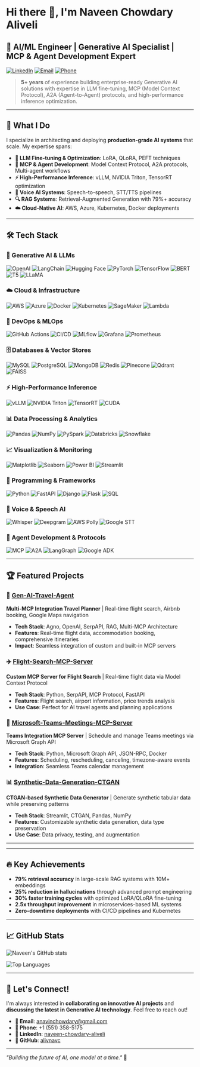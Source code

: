# Hi there 👋, I'm Naveen Chowdary Aliveli

## 🚀 AI/ML Engineer | Generative AI Specialist | MCP & Agent Development Expert

[![LinkedIn](https://img.shields.io/badge/LinkedIn-0077B5?style=for-the-badge&logo=linkedin&logoColor=white)](https://linkedin.com/in/naveen-chowdary-aliveli)
[![Email](https://img.shields.io/badge/Email-D14836?style=for-the-badge&logo=gmail&logoColor=white)](mailto:anavinchowdary@gmail.com)
[![Phone](https://img.shields.io/badge/Phone-25D366?style=for-the-badge&logo=whatsapp&logoColor=white)](tel:+15513585175)

> **5+ years** of experience building enterprise-ready Generative AI solutions with expertise in LLM fine-tuning, MCP (Model Context Protocol), A2A (Agent-to-Agent) protocols, and high-performance inference optimization.

---

## 🎯 What I Do

I specialize in architecting and deploying **production-grade AI systems** that scale. My expertise spans:

- **🤖 LLM Fine-tuning & Optimization**: LoRA, QLoRA, PEFT techniques
- **🔗 MCP & Agent Development**: Model Context Protocol, A2A protocols, Multi-agent workflows
- **⚡ High-Performance Inference**: vLLM, NVIDIA Triton, TensorRT optimization
- **🎤 Voice AI Systems**: Speech-to-speech, STT/TTS pipelines
- **🔍 RAG Systems**: Retrieval-Augmented Generation with 79%+ accuracy
- **☁️ Cloud-Native AI**: AWS, Azure, Kubernetes, Docker deployments

---

## 🛠️ Tech Stack

### **🤖 Generative AI & LLMs**
![OpenAI](https://img.shields.io/badge/OpenAI-412991?style=for-the-badge&logo=openai&logoColor=white)
![LangChain](https://img.shields.io/badge/LangChain-00FF00?style=for-the-badge&logo=langchain&logoColor=black)
![Hugging Face](https://img.shields.io/badge/Hugging%20Face-FF6B6B?style=for-the-badge&logo=huggingface&logoColor=white)
![PyTorch](https://img.shields.io/badge/PyTorch-EE4C2C?style=for-the-badge&logo=pytorch&logoColor=white)
![TensorFlow](https://img.shields.io/badge/TensorFlow-FF6F00?style=for-the-badge&logo=tensorflow&logoColor=white)
![BERT](https://img.shields.io/badge/BERT-FF6B35?style=for-the-badge&logo=google&logoColor=white)
![T5](https://img.shields.io/badge/T5-4285F4?style=for-the-badge&logo=google&logoColor=white)
![LLaMA](https://img.shields.io/badge/LLaMA-FF6B6B?style=for-the-badge&logo=meta&logoColor=white)

### **☁️ Cloud & Infrastructure**
![AWS](https://img.shields.io/badge/AWS-232F3E?style=for-the-badge&logo=amazon-aws&logoColor=white)
![Azure](https://img.shields.io/badge/Azure-0078D4?style=for-the-badge&logo=microsoft-azure&logoColor=white)
![Docker](https://img.shields.io/badge/Docker-2496ED?style=for-the-badge&logo=docker&logoColor=white)
![Kubernetes](https://img.shields.io/badge/Kubernetes-326CE5?style=for-the-badge&logo=kubernetes&logoColor=white)
![SageMaker](https://img.shields.io/badge/SageMaker-FF9900?style=for-the-badge&logo=amazon-aws&logoColor=white)
![Lambda](https://img.shields.io/badge/Lambda-FF9900?style=for-the-badge&logo=amazon-aws&logoColor=white)

### **🔄 DevOps & MLOps**
![GitHub Actions](https://img.shields.io/badge/GitHub%20Actions-2088FF?style=for-the-badge&logo=github-actions&logoColor=white)
![CI/CD](https://img.shields.io/badge/CI/CD-2496ED?style=for-the-badge&logo=docker&logoColor=white)
![MLflow](https://img.shields.io/badge/MLflow-019733?style=for-the-badge&logo=mlflow&logoColor=white)
![Grafana](https://img.shields.io/badge/Grafana-F46800?style=for-the-badge&logo=grafana&logoColor=white)
![Prometheus](https://img.shields.io/badge/Prometheus-E6522C?style=for-the-badge&logo=prometheus&logoColor=white)

### **🗄️ Databases & Vector Stores**
![MySQL](https://img.shields.io/badge/MySQL-4479A1?style=for-the-badge&logo=mysql&logoColor=white)
![PostgreSQL](https://img.shields.io/badge/PostgreSQL-316192?style=for-the-badge&logo=postgresql&logoColor=white)
![MongoDB](https://img.shields.io/badge/MongoDB-4EA94B?style=for-the-badge&logo=mongodb&logoColor=white)
![Redis](https://img.shields.io/badge/Redis-DC382D?style=for-the-badge&logo=redis&logoColor=white)
![Pinecone](https://img.shields.io/badge/Pinecone-5A45FF?style=for-the-badge&logo=pinecone&logoColor=white)
![Qdrant](https://img.shields.io/badge/Qdrant-FF6B6B?style=for-the-badge&logo=qdrant&logoColor=white)
![FAISS](https://img.shields.io/badge/FAISS-007ACC?style=for-the-badge&logo=facebook&logoColor=white)

### **⚡ High-Performance Inference**
![vLLM](https://img.shields.io/badge/vLLM-FF6B6B?style=for-the-badge&logo=nvidia&logoColor=white)
![NVIDIA Triton](https://img.shields.io/badge/Triton-76B900?style=for-the-badge&logo=nvidia&logoColor=white)
![TensorRT](https://img.shields.io/badge/TensorRT-76B900?style=for-the-badge&logo=nvidia&logoColor=white)
![CUDA](https://img.shields.io/badge/CUDA-76B900?style=for-the-badge&logo=nvidia&logoColor=white)

### **📊 Data Processing & Analytics**
![Pandas](https://img.shields.io/badge/Pandas-150458?style=for-the-badge&logo=pandas&logoColor=white)
![NumPy](https://img.shields.io/badge/NumPy-013243?style=for-the-badge&logo=numpy&logoColor=white)
![PySpark](https://img.shields.io/badge/PySpark-E25A1C?style=for-the-badge&logo=apache-spark&logoColor=white)
![Databricks](https://img.shields.io/badge/Databricks-FF3621?style=for-the-badge&logo=databricks&logoColor=white)
![Snowflake](https://img.shields.io/badge/Snowflake-29B5E8?style=for-the-badge&logo=snowflake&logoColor=white)

### **📈 Visualization & Monitoring**
![Matplotlib](https://img.shields.io/badge/Matplotlib-11557C?style=for-the-badge&logo=matplotlib&logoColor=white)
![Seaborn](https://img.shields.io/badge/Seaborn-FF6B6B?style=for-the-badge&logo=seaborn&logoColor=white)
![Power BI](https://img.shields.io/badge/Power%20BI-F2C811?style=for-the-badge&logo=power-bi&logoColor=black)
![Streamlit](https://img.shields.io/badge/Streamlit-FF4B4B?style=for-the-badge&logo=streamlit&logoColor=white)

### **🔧 Programming & Frameworks**
![Python](https://img.shields.io/badge/Python-3776AB?style=for-the-badge&logo=python&logoColor=white)
![FastAPI](https://img.shields.io/badge/FastAPI-009688?style=for-the-badge&logo=fastapi&logoColor=white)
![Django](https://img.shields.io/badge/Django-092E20?style=for-the-badge&logo=django&logoColor=white)
![Flask](https://img.shields.io/badge/Flask-000000?style=for-the-badge&logo=flask&logoColor=white)
![SQL](https://img.shields.io/badge/SQL-4479A1?style=for-the-badge&logo=mysql&logoColor=white)

### **🎤 Voice & Speech AI**
![Whisper](https://img.shields.io/badge/Whisper-FF6B6B?style=for-the-badge&logo=openai&logoColor=white)
![Deepgram](https://img.shields.io/badge/Deepgram-00C4CC?style=for-the-badge&logo=deepgram&logoColor=white)
![AWS Polly](https://img.shields.io/badge/AWS%20Polly-FF9900?style=for-the-badge&logo=amazon-aws&logoColor=white)
![Google STT](https://img.shields.io/badge/Google%20STT-4285F4?style=for-the-badge&logo=google&logoColor=white)

### **🔗 Agent Development & Protocols**
![MCP](https://img.shields.io/badge/MCP-FF6B6B?style=for-the-badge&logo=model-context-protocol&logoColor=white)
![A2A](https://img.shields.io/badge/A2A-4285F4?style=for-the-badge&logo=google&logoColor=white)
![LangGraph](https://img.shields.io/badge/LangGraph-00FF00?style=for-the-badge&logo=langchain&logoColor=black)
![Google ADK](https://img.shields.io/badge/Google%20ADK-4285F4?style=for-the-badge&logo=google&logoColor=white)

---

## 🏆 Featured Projects

### 🤖 [Gen-AI-Travel-Agent](https://github.com/alivnavc/Gen-AI-Travel-Agent)
**Multi-MCP Integration Travel Planner** | Real-time flight search, Airbnb booking, Google Maps navigation
- **Tech Stack**: Agno, OpenAI, SerpAPI, RAG, Multi-MCP Architecture
- **Features**: Real-time flight data, accommodation booking, comprehensive itineraries
- **Impact**: Seamless integration of custom and built-in MCP servers

### ✈️ [Flight-Search-MCP-Server](https://github.com/alivnavc/Fligh-Search-MCP-Server)
**Custom MCP Server for Flight Search** | Real-time flight data via Model Context Protocol
- **Tech Stack**: Python, SerpAPI, MCP Protocol, FastAPI
- **Features**: Flight search, airport information, price trends analysis
- **Use Case**: Perfect for AI travel agents and planning applications

### 📅 [Microsoft-Teams-Meetings-MCP-Server](https://github.com/alivnavc/Microsoft-Teams-Meetings-MCP-Server)
**Teams Integration MCP Server** | Schedule and manage Teams meetings via Microsoft Graph API
- **Tech Stack**: Python, Microsoft Graph API, JSON-RPC, Docker
- **Features**: Scheduling, rescheduling, canceling, timezone-aware events
- **Integration**: Seamless Teams calendar management

### 📊 [Synthetic-Data-Generation-CTGAN](https://github.com/alivnavc/Synthetic-Data-Generation-CTGAN)
**CTGAN-based Synthetic Data Generator** | Generate synthetic tabular data while preserving patterns
- **Tech Stack**: Streamlit, CTGAN, Pandas, NumPy
- **Features**: Customizable synthetic data generation, data type preservation
- **Use Case**: Data privacy, testing, and augmentation

---



---

## 🔥 Key Achievements

- **79% retrieval accuracy** in large-scale RAG systems with 10M+ embeddings
- **25% reduction in hallucinations** through advanced prompt engineering
- **30% faster training cycles** with optimized LoRA/QLoRA fine-tuning
- **2.5x throughput improvement** in microservices-based ML systems
- **Zero-downtime deployments** with CI/CD pipelines and Kubernetes

---

## 📈 GitHub Stats

![Naveen's GitHub stats](https://github-readme-stats.vercel.app/api?username=alivnavc&show_icons=true&theme=radical)

![Top Languages](https://github-readme-stats.vercel.app/api/top-langs/?username=alivnavc&layout=compact&theme=radical)

---

## 🤝 Let's Connect!

I'm always interested in **collaborating on innovative AI projects** and **discussing the latest in Generative AI technology**. Feel free to reach out!

- **📧 Email**: anavinchowdary@gmail.com
- **📱 Phone**: +1 (551) 358-5175
- **💼 LinkedIn**: [naveen-chowdary-aliveli](https://linkedin.com/in/naveen-chowdary-aliveli)
- **🐙 GitHub**: [alivnavc](https://github.com/alivnavc)

---

*"Building the future of AI, one model at a time."* 🚀 

